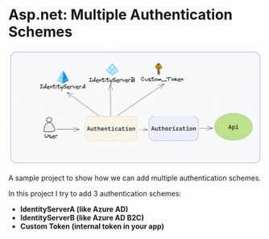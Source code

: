 # Asp.net: Multiple Authentication Schemes

![multiple-auth](docs/multiple-auth.png)

A sample project to show how we can add multiple authentication schemes.

In this project I try to add 3 authentication schemes:
- **IdentityServerA (like Azure AD)**
- **IdentityServerB (like Azure AD B2C)**
- **Custom Token (internal token in your app)**


